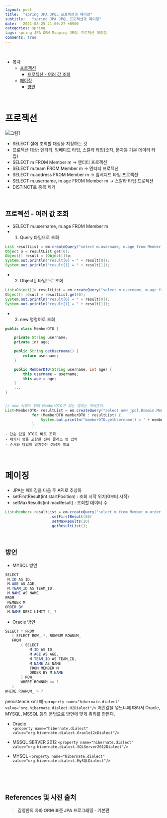 ```yaml
---
layout: post
title:  "spring JPA JPQL 프로젝션과 페이징"
subtitle:   "spring JPA JPQL 프로젝션과 페이징"
date:   2021-08-25 21:00:27 +0900
categories: spring
tags: spring JPA ORM Mapping JPQL 프로젝션 페이징
comments: true
---
```



<br>

- 목차
	- [프로젝션](#프로젝션)
	    - [프로젝션 - 여러 값 조회](#프로젝션---여러-값-조회)
	- [페이징](#페이징)
    	- [방언](#방언)
    
<br>

# 프로젝션

![그림1](https://sehwan-choi.github.io/assets/img/spring/JPQL/jpa1.jpg)

- SELECT 절에 조회할 대상을 지정하는 것
- 프로젝션 대상: 엔티티, 임베디드 타입, 스칼라 타입(숫자, 문자등 기본 데이터 타
입) 
- SELECT m FROM Member m -> 엔티티 프로젝션
- SELECT m.team FROM Member m -> 엔티티 프로젝션
- SELECT m.address FROM Member m -> 임베디드 타입 프로젝션
- SELECT m.username, m.age FROM Member m -> 스칼라 타입 프로젝션
- DISTINCT로 중복 제거

<br>

## 프로젝션 - 여러 값 조회
- SELECT m.username, m.age FROM Member m 
- 1. Query 타입으로 조회

```java
List resultList = em.createQuery("select m.username, m.age from Member as m").getResultList();
Object o = resultList.get(0);
Object[] result = (Object[])o;
System.out.println("result[0] = " + result[0]);
System.out.println("result[1] = " + result[1]);
```

- 2. Object[] 타입으로 조회

```java
List<Object[]> resultList = em.createQuery("select m.username, m.age from Member as m").getResultList();
Object[] result = resultList.get(0);
System.out.println("result[0] = " + result[0]);
System.out.println("result[1] = " + result[1]);
```

- 3. new 명령어로 조회

```java
public class MemberDTO {

    private String username;
    private int age;

    public String getUsername() {
        return username;
    }

    public MemberDTO(String username, int age) {
        this.username = username;
        this.age = age;
    }
    ...
}


// new 키워드 뒤에 MemberDTO가 있는 경로는 적어준다.
List<MemberDTO> resultList = em.createQuery("select new jpql.Domain.MemberDTO(m.username, m.age) from Member as m", MemberDTO.class).getResultList();
            for (MemberDTO memberDTO : resultList) {
                System.out.println("memberDTO.getUsername() = " + memberDTO.getUsername());
            }
```

    - 단순 값을 DTO로 바로 조회
    - 패키지 명을 포함한 전체 클래스 명 입력
    - 순서와 타입이 일치하는 생성자 필요

<br>

# 페이징

- JPA는 페이징을 다음 두 API로 추상화
- setFirstResult(int startPosition) : 조회 시작 위치(0부터 시작) 
- setMaxResults(int maxResult) : 조회할 데이터 수

```java
List<Member> resultList = em.createQuery("select m from Member m order by m.age desc", Member.class)
                    .setFirstResult(50)
                    .setMaxResults(10)
                    .getResultList();
```

<br>

## 방언

- MYSQL 방언

```java
SELECT
 M.ID AS ID,
 M.AGE AS AGE,
 M.TEAM_ID AS TEAM_ID,
 M.NAME AS NAME 
FROM
 MEMBER M 
ORDER BY
 M.NAME DESC LIMIT ?, ?
 ```

 - Oracle 방언

 ```java
 SELECT * FROM
    ( SELECT ROW_.*, ROWNUM ROWNUM_ 
    FROM
        ( SELECT
            M.ID AS ID,
            M.AGE AS AGE,
            M.TEAM_ID AS TEAM_ID,
            M.NAME AS NAME 
            FROM MEMBER M 
            ORDER BY M.NAME 
        ) ROW_ 
        WHERE ROWNUM <= ?
    ) 
WHERE ROWNUM_ > ?
```

persistence.xml 에 ```<property name="hibernate.dialect" value="org.hibernate.dialect.H2Dialect"/>``` 어떤값을 넣느냐에 따라서 Oracle, MYSQL, MSSQL 등의 문법으로 방언에 맞게 쿼리를 만든다. <br>

- Oracle <br>
``` <property name="hibernate.dialect" value="org.hibernate.dialect.Oracle12cDialect"/> ```

- MSSQL SERVER 2012
``` <property name="hibernate.dialect" value="org.hibernate.dialect.SQLServer2012Dialect"/> ```

- MYSQL
``` <property name="hibernate.dialect" value="org.hibernate.dialect.MySQLDialect"/> ```

<br><br><br>
## References 및 사진 출처

> __김영한의 자바 ORM 표준 JPA 프로그래밍 - 기본편__